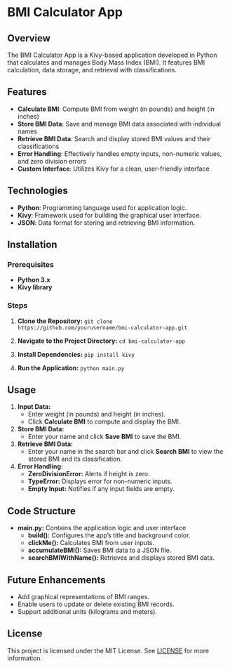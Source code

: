 # BMI Calculator App
## Overview
The BMI Calculator App is a Kivy-based application developed in Python that calculates and manages Body Mass Index (BMI). It features BMI calculation, data storage, and retrieval with classifications.
## Features
- **Calculate BMI**: Compute BMI from weight (in pounds) and height (in inches)
- **Store BMI Data**: Save and manage BMI data associated with individual names
- **Retrieve BMI Data**: Search and display stored BMI values and their classifications
- **Error Handling**: Effectively handles empty inputs, non-numeric values, and zero division errors
- **Custom Interface**: Utilizes Kivy for a clean, user-friendly interface
## Technologies
- **Python**: Programming language used for application logic.
- **Kivy**: Framework used for building the graphical user interface.
- **JSON**: Data format for storing and retrieving BMI information.
## Installation
### Prerequisites
- **Python 3.x**
- **Kivy library**
### Steps
1. **Clone the Repository:**
 `git clone https://github.com/yourusername/bmi-calculator-app.git`


2. **Navigate to the Project Directory:**
 `cd bmi-calculator-app`


3. **Install Dependencies:**
`pip install kivy`


4. **Run the Application:**
  `python main.py`


## Usage
1. **Input Data:**
   - Enter weight (in pounds) and height (in inches).
   - Click **Calculate BMI** to compute and display the BMI.
2. **Store BMI Data:**
    - Enter your name and click **Save BMI** to save the BMI.
3. **Retrieve BMI Data:**
    - Enter your name in the search bar and click **Search BMI** to view the stored BMI and its classification.
4. **Error Handling:**
    - **ZeroDivisionError:** Alerts if height is zero.
    - **TypeError:** Displays error for non-numeric inputs.
    - **Empty Input:** Notifies if any input fields are empty.
## Code Structure
- **main.py:** Contains the application logic and user interface
    - **build():** Configures the app’s title and background color.
    - **clickMe():** Calculates BMI from user inputs.
    - **accumulateBMI():** Saves BMI data to a JSON file.
    - **searchBMIWithName():** Retrieves and displays stored BMI data.
## Future Enhancements
- Add graphical representations of BMI ranges.
- Enable users to update or delete existing BMI records.
- Support additional units (kilograms and meters).
## License
This project is licensed under the MIT License. See [LICENSE](https://github.com/Nkhanal2002/BMICalculatorApp?tab=MIT-1-ov-file) for more information.

